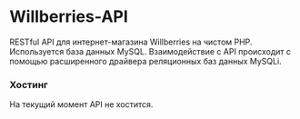 # Willberries-API
RESTful API для интернет-магазина Willberries на чистом PHP. Используется база данных MySQL. Взаимодействие с API происходит с помощью расширенного драйвера реляционных баз данных MySQLi.

### Хостинг

На текущий момент API не хостится.
